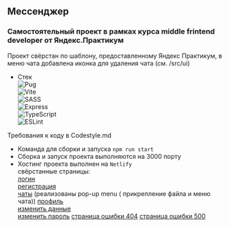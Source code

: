 ## Мессенджер
### Самостоятельный проект в рамках курса middle frintend developer от Яндекс.Практикум
Проект свёрстан по шаблону, предоставленному Яндекс Практикум, в меню чата добавлена иконка для удаления чата (см. /src/ui)
- Стек  
  ![Pug](https://img.shields.io/badge/Pug-eeeeee?style=for-the-badge&logo=Pug&logoColor=a86454)  
  ![Vite](https://img.shields.io/badge/Vite-eeeeee?style=for-the-badge&logo=Vite&logoColor=798aff)  
  ![SASS](https://img.shields.io/badge/SASS-eeeeee?style=for-the-badge&logo=SASS&logoColor=bf4080)  
  ![Express](https://img.shields.io/badge/Express-eeeeee?style=for-the-badge&logo=Express&logoColor=4a4a4a)  
  ![TypeScript](https://img.shields.io/badge/TypeScript-eeeeee?style=for-the-badge&logo=TypeScript&logoColor=4a4a4a)  
  ![ESLint](https://img.shields.io/badge/ESLint-eeeeee?style=for-the-badge&logo=ESLint&logoColor=4a4a4a)  

Требования к коду в Codestyle.md

- Команда для сборки и запуска `npm run start`
- Сборка и запуск проекта выполняются на 3000 порту
- Хостинг проекта выполнен на `Netlify`  
свёрстанные страницы:  
    [логин](https://messenger-module1.netlify.app/src/pages/login/)  
    [регистрация](https://messenger-module1.netlify.app/src/pages/registration/)  
    [чаты](https://messenger-module1.netlify.app/src/pages/chats/) (реализованы pop-up menu ( прикрепление файла и меню чата))
    [профиль](https://messenger-module1.netlify.app/src/pages/profile/)  
    [изменить данные](https://messenger-module1.netlify.app/src/pages/change-profile/)  
    [изменить пароль](https://messenger-module1.netlify.app/src/pages/change-pass/)
    [страница ошибки 404](https://messenger-module1.netlify.app/src/pages/error404/)
    [страница ошибки 500](https://messenger-module1.netlify.app/src/pages/error500/)
